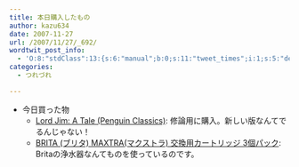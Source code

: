 ```yaml
---
title: 本日購入したもの
author: kazu634
date: 2007-11-27
url: /2007/11/27/_692/
wordtwit_post_info:
  - 'O:8:"stdClass":13:{s:6:"manual";b:0;s:11:"tweet_times";i:1;s:5:"delay";i:0;s:7:"enabled";i:1;s:10:"separation";s:2:"60";s:7:"version";s:3:"3.7";s:14:"tweet_template";b:0;s:6:"status";i:2;s:6:"result";a:0:{}s:13:"tweet_counter";i:2;s:13:"tweet_log_ids";a:1:{i:0;i:3341;}s:9:"hash_tags";a:0:{}s:8:"accounts";a:1:{i:0;s:7:"kazu634";}}'
categories:
  - つれづれ

---
```

<div class="section">
<ul>
<li>
      今日買った物 <ul>
<li>
<a href="http://d.hatena.ne.jp/asin/0141441615" onclick="__gaTracker('send', 'event', 'outbound-article', 'http://d.hatena.ne.jp/asin/0141441615', 'Lord Jim: A Tale (Penguin Classics)');">Lord Jim: A Tale (Penguin Classics)</a>: 修論用に購入。新しい版なんてでるんじゃない！
</li>
<li>
<a href="http://d.hatena.ne.jp/asin/B000O2NQ0A" onclick="__gaTracker('send', 'event', 'outbound-article', 'http://d.hatena.ne.jp/asin/B000O2NQ0A', 'BRITA (ブリタ) MAXTRA(マクストラ) 交換用カートリッジ 3個パック');">BRITA (ブリタ) MAXTRA(マクストラ) 交換用カートリッジ 3個パック</a>: Britaの浄水器なんてものを使っているのです。
</li>
</ul>
</li>
</ul>
</div>